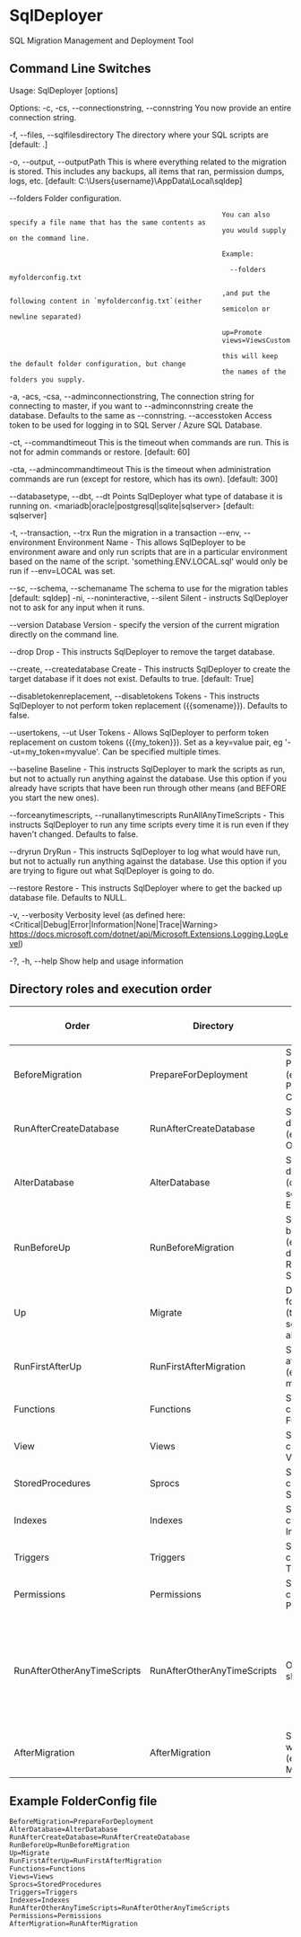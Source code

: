 # SqlDeployer
SQL Migration Management and Deployment Tool



## Command Line Switches

Usage:
  SqlDeployer [options]

Options:
  -c, -cs, --connectionstring, --connstring              You now provide an entire connection string.

  -f, --files, --sqlfilesdirectory <sqlfilesdirectory>   The directory where your SQL scripts are [default: .]

  -o, --output, --outputPath <outputPath>                This is where everything related to the migration is stored.
                                                         This includes any backups, all items that ran, permission
                                                         dumps, logs, etc. [default:
                                                         C:\Users\{username}\AppData\Local\sqldep]

  --folders <folders>                                    Folder configuration.

                                                         You can also specify a file name that has the same contents as
                                                         you would supply on the command line.

                                                         Example:

                                                           --folders myfolderconfig.txt

                                                         ,and put the following content in `myfolderconfig.txt`(either
                                                         semicolon or newline separated)

                                                         up=Promote
                                                         views=ViewsCustom

                                                         this will keep the default folder configuration, but change
                                                         the names of the folders you supply.

  -a, -acs, -csa, --adminconnectionstring,               The connection string for connecting to master, if you want to
  --adminconnstring <adminconnectionstring>              create the database.  Defaults to the same as --connstring.
  --accesstoken <accesstoken>                            Access token to be used for logging in to SQL Server / Azure
                                                         SQL Database.

  -ct, --commandtimeout <commandtimeout>                 This is the timeout when commands are run. This is not for
                                                         admin commands or restore. [default: 60]
  
  -cta, --admincommandtimeout <admincommandtimeout>      This is the timeout when administration commands are run
                                                         (except for restore, which has its own). [default: 300]
  
  --databasetype, --dbt, --dt                            Points SqlDeployer what type of database it is running on.
  <mariadb|oracle|postgresql|sqlite|sqlserver>           [default: sqlserver]
  
  -t, --transaction, --trx                               Run the migration in a transaction
  --env, --environment <environment>                     Environment Name - This allows SqlDeployer to be environment
                                                         aware and only run scripts that are in a particular
                                                         environment based on the name of the script.
                                                         'something.ENV.LOCAL.sql' would only be run if --env=LOCAL was
                                                         set.
  
  --sc, --schema, --schemaname <schemaname>              The schema to use for the migration tables [default: sqldep]
  -ni, --noninteractive, --silent                        Silent - instructs SqlDeployer not to ask for any input when
                                                         it runs.
  
  --version <version>                                    Database Version - specify the version of the current
                                                         migration directly on the command line.
  
  --drop                                                 Drop - This instructs SqlDeployer to remove the target
                                                         database.
  
  --create, --createdatabase                             Create - This instructs SqlDeployer to create the target
                                                         database if it does not exist.  Defaults to true. [default:
                                                         True]
  
  --disabletokenreplacement, --disabletokens             Tokens - This instructs SqlDeployer to not perform token
                                                         replacement ({{somename}}). Defaults to false.
  
  --usertokens, --ut <usertokens>                        User Tokens - Allows SqlDeployer to perform token replacement
                                                         on custom tokens ({{my_token}}). Set as a key=value pair, eg
                                                         '--ut=my_token=myvalue'. Can be specified multiple times.
  
  --baseline                                             Baseline - This instructs SqlDeployer to mark the scripts as
                                                         run, but not to actually run anything against the database.
                                                         Use this option if you already have scripts that have been run
                                                         through other means (and BEFORE you start the new ones).
  
  --forceanytimescripts, --runallanytimescripts          RunAllAnyTimeScripts - This instructs SqlDeployer to run any
                                                         time scripts every time it is run even if they haven't
                                                         changed. Defaults to false.
  
  --dryrun                                               DryRun - This instructs SqlDeployer to log what would have
                                                         run, but not to actually run anything against the database.
                                                         Use this option if you are trying to figure out what
                                                         SqlDeployer is going to do.
  
  --restore <restore>                                    Restore - This instructs SqlDeployer where to get the backed
                                                         up database file. Defaults to NULL.
  
  -v, --verbosity                                        Verbosity level (as defined here:
  <Critical|Debug|Error|Information|None|Trace|Warning>  https://docs.microsoft.com/dotnet/api/Microsoft.Extensions.Logging.LogLevel)
  
  -?, -h, --help                                         Show help and usage information

  ## Directory roles and execution order

  | Order                       | Directory                   | Purpose                                                                                      | Track script changes                                                       |
|-----------------------------|-----------------------------|----------------------------------------------------------------------------------------------|----------------------------------------------------------------------------|
| BeforeMigration             | PrepareForDeployment        | SQL Server Wide PReparation Scripts (ex. Replication Pausing, Database Creation)             | False                                                                      |
| RunAfterCreateDatabase      | RunAfterCreateDatabase      | Scripts run after database is created (ex. Database Options)                                 | False                                                                      |
| AlterDatabase               | AlterDatabase               | Scripts altering database itself (database wide, not schema objects!). Ex. Isolation Levels. | False                                                                      |
| RunBeforeUp                 | RunBeforeMigration          | Scripts tpo be run before migration (ex. user disconnects, RESTRICTED_USER, SINGLE_USER)     | False                                                                      |
| Up                          | Migrate                     | Default directory for the scripts (tables, schema/object alters, etc.)                       | False                                                                      |
| RunFirstAfterUp             | RunFirstAfterMigration      | Scripts performed after the migration (ex. data manipulation)                                | False                                                                      |
| Functions                   | Functions                   | Scripts creating/altering Functions                                                          | False                                                                      |
| View                        | Views                       | Scripts creating/altering Views                                                              | False                                                                      |
| StoredProcedures            | Sprocs                      | Scripts creating/altering Stored Procedures                                                  | False                                                                      |
| Indexes                     | Indexes                     | Scripts creating/altering Indexes                                                            | False                                                                      |
| Triggers                    | Triggers                    | Scripts creating/altering Triggers                                                           | False                                                                      |
| Permissions                 | Permissions                 | Scripts creating/altering Permissions                                                        | False                                                                      |
| RunAfterOtherAnyTimeScripts | RunAfterOtherAnyTimeScripts | Other scripts, that should be run                                                            | True (Existing scripts may be changed and shall be executed with tracking) |
| AfterMigration              | AfterMigration              | Scripts run after whole migration (ex. database set MULTI_USER)                              | False                                                                      |

## Example FolderConfig file

```
BeforeMigration=PrepareForDeployment
AlterDatabase=AlterDatabase
RunAfterCreateDatabase=RunAfterCreateDatabase
RunBeforeUp=RunBeforeMigration
Up=Migrate
RunFirstAfterUp=RunFirstAfterMigration
Functions=Functions
Views=Views
Sprocs=StoredProcedures
Triggers=Triggers
Indexes=Indexes
RunAfterOtherAnyTimeScripts=RunAfterOtherAnyTimeScripts
Permissions=Permissions
AfterMigration=RunAfterMigration
```
